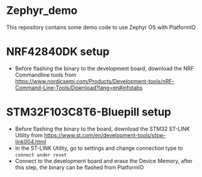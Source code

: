 # Zephyr_demo
This repository contains some demo code to use Zephyr OS with PlatformIO 

# NRF42840DK setup
* Before flashing the binary to the development board, download the NRF Commandline tools from https://www.nordicsemi.com/Products/Development-tools/nRF-Command-Line-Tools/Download?lang=en#infotabs

# STM32F103C8T6-Bluepill setup
* Before flashing the binary to the board, download the STM32 ST-LINK Utility from https://www.st.com/en/development-tools/stsw-link004.html
* In the ST-LINK Utility, go to settings and change connection type to `connect under reset`
* Connect to the development board and erase the Device Memory, after this step, the binary can be flashed from PlatformIO